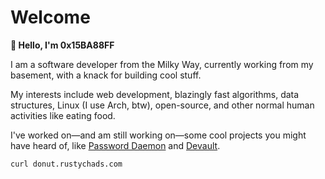 # Welcome

**👋 Hello, I'm 0x15BA88FF**

I am a software developer from the Milky Way, currently working from my
basement, with a knack for building cool stuff.

My interests include web development, blazingly fast algorithms, data
structures, Linux (I use Arch, btw), open-source, and other normal human
activities like eating food.

I've worked on—and am still working on—some cool projects you might have heard
of, like [Password Daemon](https://github.com/0x15BA88FF/passd) and [Devault](https://github.com/0x15BA88FF/devault).

`curl donut.rustychads.com`
